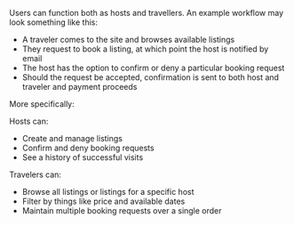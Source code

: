  Users can function both as hosts and travellers.  An example workflow may look 
something like this:

- A traveler comes to the site and browses available listings
- They request to book a listing, at which point the host is notified by email
- The host has the option to confirm or deny a particular booking request
- Should the request be accepted, confirmation is sent to both host and traveler and payment proceeds

More specifically:

Hosts can:

- Create and manage listings
- Confirm and deny booking requests
- See a history of successful visits

Travelers can:

- Browse all listings or listings for a specific host
- Filter by things like price and available dates
- Maintain multiple booking requests over a single order
